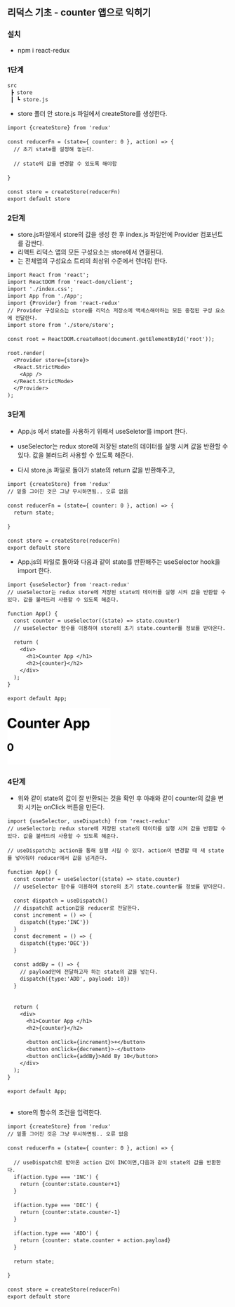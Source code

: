 ## 리덕스 기초 - counter 앱으로 익히기 

### 설치
- npm i react-redux

### 1단계

```
src
 ┣ store
 ┃ ┗ store.js
```
- store 폴더 안 store.js 파일에서 createStore를 생성한다. 

```
import {createStore} from 'redux'

const reducerFn = (state={ counter: 0 }, action) => {
  // 초기 state를 설정해 놓는다. 

  // state의 값을 변경할 수 있도록 해야함

}

const store = createStore(reducerFn)
export default store

```


### 2단계
- store.js파일에서 store의 값을 생성 한 후 index.js 파일안에 Provider 컴포넌트를 감싼다.
- 리액트 리덕스 앱의 모든 구성요소는 store에서 연결된다. 
- <Provider>는 전체앱의 구성요소 트리의 최상위 수준에서 렌더링 한다.

```
import React from 'react';
import ReactDOM from 'react-dom/client';
import './index.css';
import App from './App';
import {Provider} from 'react-redux'
// Provider 구성요소는 store를 리덕스 저장소에 액세스해야하는 모든 중첩된 구성 요소에 전달한다. 
import store from './store/store';

const root = ReactDOM.createRoot(document.getElementById('root'));

root.render(
  <Provider store={store}>
  <React.StrictMode>
    <App />
  </React.StrictMode>
  </Provider>
);

```

### 3단계
- App.js 에서 state를 사용하기 위해서 useSeletor를 import 한다. 
- useSelector는 redux store에 저장된 state의 데이터를 실행 시켜 값을 반환할 수 있다. 값을 불러드려 사용할 수 있도록 해준다. 

- 다시 store.js 파일로 돌아가 state의 return 값을 반환해주고,
```
import {createStore} from 'redux'
// 밑줄 그어진 것은 그냥 무시하면됨.. 오류 없음

const reducerFn = (state={ counter: 0 }, action) => {
  return state;
  
}

const store = createStore(reducerFn)
export default store
```


- App.js의 파일로 돌아와 다음과 같이 state를 반환해주는 useSelector hook을 import 한다. 

```
import {useSelector} from 'react-redux'
// useSelector는 redux store에 저장된 state의 데이터를 실행 시켜 값을 반환할 수 있다. 값을 불러드려 사용할 수 있도록 해준다. 

function App() {
  const counter = useSelector((state) => state.counter)
  // useSelector 함수를 이용하여 store의 초기 state.counter를 정보를 받아온다. 

  return (
    <div>
      <h1>Counter App </h1>
      <h2>{counter}</h2>
    </div>
  );
}

export default App;
```
![자료화면](./public/img1.png)


### 4단계
- 위와 같이 state의 값이 잘 반환되는 것을 확인 후 아래와 같이 counter의 값을 변화 시키는 onClick 버튼을 만든다. 

```
import {useSelector, useDispatch} from 'react-redux'
// useSelector는 redux store에 저장된 state의 데이터를 실행 시켜 값을 반환할 수 있다. 값을 불러드려 사용할 수 있도록 해준다. 

// useDispatch는 action을 통해 실행 시킬 수 있다. action이 변경할 때 새 state를 넣어줘야 reducer에서 값을 넘겨준다. 

function App() {
  const counter = useSelector((state) => state.counter)
  // useSelector 함수를 이용하여 store의 초기 state.counter를 정보를 받아온다. 

  const dispatch = useDispatch()
  // dispatch로 action값을 reducer로 전달한다. 
  const increment = () => {
    dispatch({type:'INC'})
  }
  const decrement = () => {
    dispatch({type:'DEC'})
  }

  const addBy = () => {
    // payload안에 전달하고자 하는 state의 값을 넣는다. 
    dispatch({type:'ADD', payload: 10})
  }


  return (
    <div>
      <h1>Counter App </h1>
      <h2>{counter}</h2>

      <button onClick={increment}>+</button>
      <button onClick={decrement}>-</button>
      <button onClick={addBy}>Add By 10</button>
    </div>
  );
}

export default App;


```

- store의 함수의 조건을 입력한다. 

```
import {createStore} from 'redux'
// 밑줄 그어진 것은 그냥 무시하면됨.. 오류 없음

const reducerFn = (state={ counter: 0 }, action) => {

  // useDispatch로 받아온 action 값이 INC이면,다음과 같이 state의 값을 반환한다. 
  if(action.type === 'INC') {
    return {counter:state.counter+1}
  }
  
  if(action.type === 'DEC') {
    return {counter:state.counter-1}
  }

  if(action.type === 'ADD') {
    return {counter: state.counter + action.payload}
  }

  return state;

}

const store = createStore(reducerFn)
export default store
```